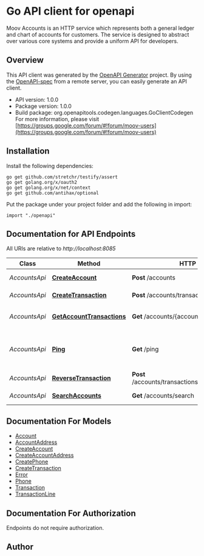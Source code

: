 # Go API client for openapi

Moov Accounts is an HTTP service which represents both a general ledger and chart of accounts for customers. The service is designed to abstract over various core systems and provide a uniform API for developers.

## Overview
This API client was generated by the [OpenAPI Generator](https://openapi-generator.tech) project.  By using the [OpenAPI-spec](https://www.openapis.org/) from a remote server, you can easily generate an API client.

- API version: 1.0.0
- Package version: 1.0.0
- Build package: org.openapitools.codegen.languages.GoClientCodegen
For more information, please visit [https://groups.google.com/forum/#!forum/moov-users](https://groups.google.com/forum/#!forum/moov-users)

## Installation

Install the following dependencies:

```shell
go get github.com/stretchr/testify/assert
go get golang.org/x/oauth2
go get golang.org/x/net/context
go get github.com/antihax/optional
```

Put the package under your project folder and add the following in import:

```golang
import "./openapi"
```

## Documentation for API Endpoints

All URIs are relative to *http://localhost:8085*

Class | Method | HTTP request | Description
------------ | ------------- | ------------- | -------------
*AccountsApi* | [**CreateAccount**](docs/AccountsApi.md#createaccount) | **Post** /accounts | Create Account
*AccountsApi* | [**CreateTransaction**](docs/AccountsApi.md#createtransaction) | **Post** /accounts/transactions | Create Transaction
*AccountsApi* | [**GetAccountTransactions**](docs/AccountsApi.md#getaccounttransactions) | **Get** /accounts/{accountID}/transactions | Get Account transactions
*AccountsApi* | [**Ping**](docs/AccountsApi.md#ping) | **Get** /ping | Ping the Accounts service to check if running
*AccountsApi* | [**ReverseTransaction**](docs/AccountsApi.md#reversetransaction) | **Post** /accounts/transactions/{transactionID}/reversal | Reverse a transaction
*AccountsApi* | [**SearchAccounts**](docs/AccountsApi.md#searchaccounts) | **Get** /accounts/search | Search for Accounts


## Documentation For Models

 - [Account](docs/Account.md)
 - [AccountAddress](docs/AccountAddress.md)
 - [CreateAccount](docs/CreateAccount.md)
 - [CreateAccountAddress](docs/CreateAccountAddress.md)
 - [CreatePhone](docs/CreatePhone.md)
 - [CreateTransaction](docs/CreateTransaction.md)
 - [Error](docs/Error.md)
 - [Phone](docs/Phone.md)
 - [Transaction](docs/Transaction.md)
 - [TransactionLine](docs/TransactionLine.md)


## Documentation For Authorization

 Endpoints do not require authorization.


## Author




